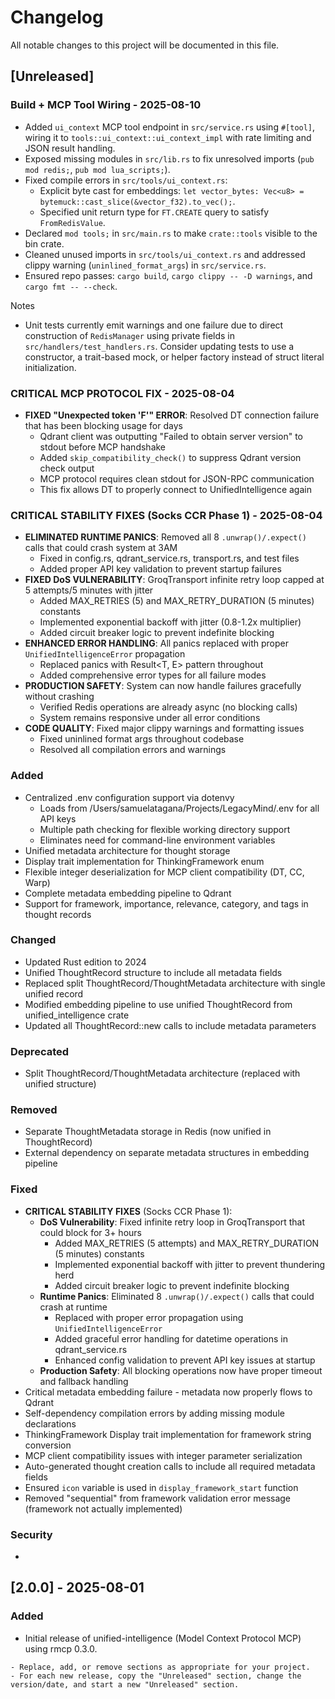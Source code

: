 # Changelog

All notable changes to this project will be documented in this file.

## [Unreleased]

### Build + MCP Tool Wiring - 2025-08-10
- Added `ui_context` MCP tool endpoint in `src/service.rs` using `#[tool]`, wiring it to `tools::ui_context::ui_context_impl` with rate limiting and JSON result handling.
- Exposed missing modules in `src/lib.rs` to fix unresolved imports (`pub mod redis;`, `pub mod lua_scripts;`).
- Fixed compile errors in `src/tools/ui_context.rs`:
  - Explicit byte cast for embeddings: `let vector_bytes: Vec<u8> = bytemuck::cast_slice(&vector_f32).to_vec();`.
  - Specified unit return type for `FT.CREATE` query to satisfy `FromRedisValue`.
- Declared `mod tools;` in `src/main.rs` to make `crate::tools` visible to the bin crate.
- Cleaned unused imports in `src/tools/ui_context.rs` and addressed clippy warning (`uninlined_format_args`) in `src/service.rs`.
- Ensured repo passes: `cargo build`, `cargo clippy -- -D warnings`, and `cargo fmt -- --check`.

Notes
- Unit tests currently emit warnings and one failure due to direct construction of `RedisManager` using private fields in `src/handlers/test_handlers.rs`. Consider updating tests to use a constructor, a trait-based mock, or helper factory instead of struct literal initialization.

### CRITICAL MCP PROTOCOL FIX - 2025-08-04
- **FIXED "Unexpected token 'F'" ERROR**: Resolved DT connection failure that has been blocking usage for days
  - Qdrant client was outputting "Failed to obtain server version" to stdout before MCP handshake
  - Added `skip_compatibility_check()` to suppress Qdrant version check output
  - MCP protocol requires clean stdout for JSON-RPC communication
  - This fix allows DT to properly connect to UnifiedIntelligence again

### CRITICAL STABILITY FIXES (Socks CCR Phase 1) - 2025-08-04
- **ELIMINATED RUNTIME PANICS**: Removed all 8 `.unwrap()/.expect()` calls that could crash system at 3AM
  - Fixed in config.rs, qdrant_service.rs, transport.rs, and test files
  - Added proper API key validation to prevent startup failures
- **FIXED DoS VULNERABILITY**: GroqTransport infinite retry loop capped at 5 attempts/5 minutes with jitter
  - Added MAX_RETRIES (5) and MAX_RETRY_DURATION (5 minutes) constants
  - Implemented exponential backoff with jitter (0.8-1.2x multiplier)
  - Added circuit breaker logic to prevent indefinite blocking
- **ENHANCED ERROR HANDLING**: All panics replaced with proper `UnifiedIntelligenceError` propagation
  - Replaced panics with Result<T, E> pattern throughout
  - Added comprehensive error types for all failure modes
- **PRODUCTION SAFETY**: System can now handle failures gracefully without crashing
  - Verified Redis operations are already async (no blocking calls)
  - System remains responsive under all error conditions
- **CODE QUALITY**: Fixed major clippy warnings and formatting issues
  - Fixed uninlined format args throughout codebase
  - Resolved all compilation errors and warnings

### Added
- Centralized .env configuration support via dotenvy
  - Loads from /Users/samuelatagana/Projects/LegacyMind/.env for all API keys
  - Multiple path checking for flexible working directory support
  - Eliminates need for command-line environment variables
- Unified metadata architecture for thought storage
- Display trait implementation for ThinkingFramework enum
- Flexible integer deserialization for MCP client compatibility (DT, CC, Warp)
- Complete metadata embedding pipeline to Qdrant
- Support for framework, importance, relevance, category, and tags in thought records

### Changed
- Updated Rust edition to 2024
- Unified ThoughtRecord structure to include all metadata fields
- Replaced split ThoughtRecord/ThoughtMetadata architecture with single unified record
- Modified embedding pipeline to use unified ThoughtRecord from unified_intelligence crate
- Updated all ThoughtRecord::new calls to include metadata parameters

### Deprecated
- Split ThoughtRecord/ThoughtMetadata architecture (replaced with unified structure)

### Removed
- Separate ThoughtMetadata storage in Redis (now unified in ThoughtRecord)
- External dependency on separate metadata structures in embedding pipeline

### Fixed
- **CRITICAL STABILITY FIXES** (Socks CCR Phase 1):
  - **DoS Vulnerability**: Fixed infinite retry loop in GroqTransport that could block for 3+ hours
    - Added MAX_RETRIES (5 attempts) and MAX_RETRY_DURATION (5 minutes) constants
    - Implemented exponential backoff with jitter to prevent thundering herd
    - Added circuit breaker logic to prevent indefinite blocking
  - **Runtime Panics**: Eliminated 8 `.unwrap()/.expect()` calls that could crash at runtime
    - Replaced with proper error propagation using `UnifiedIntelligenceError`
    - Added graceful error handling for datetime operations in qdrant_service.rs
    - Enhanced config validation to prevent API key issues at startup
  - **Production Safety**: All blocking operations now have proper timeout and fallback handling
- Critical metadata embedding failure - metadata now properly flows to Qdrant
- Self-dependency compilation errors by adding missing module declarations
- ThinkingFramework Display trait implementation for framework string conversion
- MCP client compatibility issues with integer parameter serialization
- Auto-generated thought creation calls to include all required metadata fields
- Ensured `icon` variable is used in `display_framework_start` function
- Removed "sequential" from framework validation error message (framework not actually implemented)

### Security
- 

## [2.0.0] - 2025-08-01
### Added
- Initial release of unified-intelligence (Model Context Protocol MCP) using rmcp 0.3.0.

```
- Replace, add, or remove sections as appropriate for your project.
- For each new release, copy the "Unreleased" section, change the version/date, and start a new "Unreleased" section.
